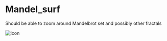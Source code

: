# Mandel_surf
Should be able to zoom around Mandelbrot set and possibly other fractals


![Icon](https://github.com/SalahKouhen/Mandel_surf/MandelsurfIcon.png?raw=true)
